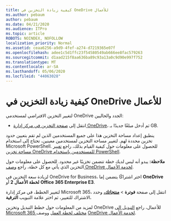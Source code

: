 ```yaml
---
title: كيفية زيادة التخزين في OneDrive للأعمال
ms.author: pebaum
author: pebaum
ms.date: 04/21/2020
ms.audience: ITPro
ms.topic: article
ROBOTS: NOINDEX, NOFOLLOW
localization_priority: Normal
ms.assetid: ceaa6256-a9d9-4fef-a274-d7219365e07f
ms.openlocfilehash: adee1c5d1ffc23f54580549ab666ee8fac579263
ms.sourcegitcommit: d1aad215f8aa636ba89c93a13a0c9d90e997f752
ms.translationtype: MT
ms.contentlocale: ar-SA
ms.lasthandoff: 05/06/2020
ms.locfileid: "44063028"
---
```

# <a name="how-to-increase-storage-in-onedrive-for-business"></a>كيفية زيادة التخزين في OneDrive للأعمال

لتغيير التخزين الافتراضي لمستخدمي OneDrive الجدد والحاليين:
  
- انتقل إلى [صفحة التخزين في مركز إدارة OneDrive](https://admin.onedrive.com/?v=StorageSettings)، ثم أدخل مبلغًا جديدًا بـ GB.

ينطبق إعداد مساحة التخزين هذا على جميع المستخدمين الذين لم تقم بتعيين حدود تخزين محددة لهم. لتغيير مساحة التخزين لمستخدمين معينين، تحتاج إلى استخدام Microsoft PowerShell. للحصول على معلومات حول كيفية القيام بذلك، راجع [تغيير مساحة تخزين OneDrive للمستخدمين باستخدام PowerShell](https://go.microsoft.com/fwlink/?linkid=866402).

**ملاحظة:** يبدو أنه ليس لديك خطة تتضمن تخزينًا غير محدود. للحصول على معلومات حول التخزين الذي يأتي مع كل خطة، راجع [وصف OneDrive لخدمة الأعمال](https://go.microsoft.com/fwlink/p/?LinkID=826071).
  
لزيادة سعة التخزين في OneDrive for Business، اختر اشتراكًا يتضمن إما **OneDrive لخطة الأعمال 2** أو **Office 365 Enterprise E3**. 
  
لتغيير الخطط، في مركز إدارة Microsoft 365، انتقل إلى صفحة **فوترة** \> **[منتجاتك،](https://go.microsoft.com/fwlink/p/?linkid=842054)** وحدد الاشتراك للتغيير، ثم اختر علامة التبويب **الترقية.**
  
لمزيد من المعلومات حول خطط التبديل وتخزين OneDrive للأعمال، راجع [التبديل إلى Microsoft 365 مختلف لخطة العمل](https://go.microsoft.com/fwlink/?LinkId=2031117) ووصف [OneDrive لخدمة الأعمال](https://go.microsoft.com/fwlink/p/?LinkId-2031122).